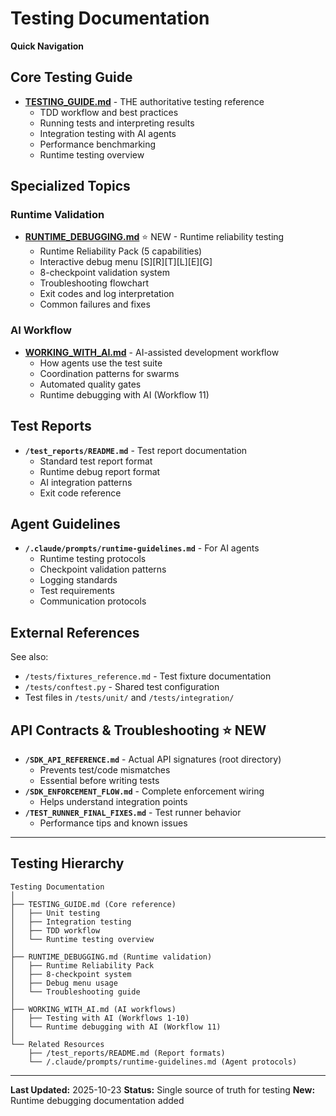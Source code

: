 # Testing Documentation

**Quick Navigation**

## Core Testing Guide
- **[TESTING_GUIDE.md](TESTING_GUIDE.md)** - THE authoritative testing reference
  - TDD workflow and best practices
  - Running tests and interpreting results
  - Integration testing with AI agents
  - Performance benchmarking
  - Runtime testing overview

## Specialized Topics

### Runtime Validation
- **[RUNTIME_DEBUGGING.md](RUNTIME_DEBUGGING.md)** ⭐ NEW - Runtime reliability testing
  - Runtime Reliability Pack (5 capabilities)
  - Interactive debug menu [S][R][T][L][E][G]
  - 8-checkpoint validation system
  - Troubleshooting flowchart
  - Exit codes and log interpretation
  - Common failures and fixes

### AI Workflow
- **[WORKING_WITH_AI.md](WORKING_WITH_AI.md)** - AI-assisted development workflow
  - How agents use the test suite
  - Coordination patterns for swarms
  - Automated quality gates
  - Runtime debugging with AI (Workflow 11)

## Test Reports
- **`/test_reports/README.md`** - Test report documentation
  - Standard test report format
  - Runtime debug report format
  - AI integration patterns
  - Exit code reference

## Agent Guidelines
- **`/.claude/prompts/runtime-guidelines.md`** - For AI agents
  - Runtime testing protocols
  - Checkpoint validation patterns
  - Logging standards
  - Test requirements
  - Communication protocols

## External References
See also:
- `/tests/fixtures_reference.md` - Test fixture documentation
- `/tests/conftest.py` - Shared test configuration
- Test files in `/tests/unit/` and `/tests/integration/`

## API Contracts & Troubleshooting ⭐ NEW
- **`/SDK_API_REFERENCE.md`** - Actual API signatures (root directory)
  - Prevents test/code mismatches
  - Essential before writing tests
- **`/SDK_ENFORCEMENT_FLOW.md`** - Complete enforcement wiring
  - Helps understand integration points
- **`/TEST_RUNNER_FINAL_FIXES.md`** - Test runner behavior
  - Performance tips and known issues

---

## Testing Hierarchy

```
Testing Documentation
│
├── TESTING_GUIDE.md (Core reference)
│   ├── Unit testing
│   ├── Integration testing
│   ├── TDD workflow
│   └── Runtime testing overview
│
├── RUNTIME_DEBUGGING.md (Runtime validation)
│   ├── Runtime Reliability Pack
│   ├── 8-checkpoint system
│   ├── Debug menu usage
│   └── Troubleshooting guide
│
├── WORKING_WITH_AI.md (AI workflows)
│   ├── Testing with AI (Workflows 1-10)
│   └── Runtime debugging with AI (Workflow 11)
│
└── Related Resources
    ├── /test_reports/README.md (Report formats)
    └── /.claude/prompts/runtime-guidelines.md (Agent protocols)
```

---

**Last Updated:** 2025-10-23
**Status:** Single source of truth for testing
**New:** Runtime debugging documentation added
